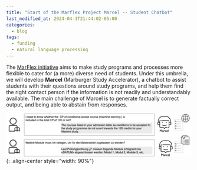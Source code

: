 ```yaml
---
title: "Start of the Marflex Project Marcel -- Student Chatbot"
last_modified_at: 2024-04-1T21:44:02-05:00
categories:
  - blog
tags:
  - funding
  - natural language processing
---
```


The [MarFlex initiative](https://quis-hessen.de/en/funding-projects/marflex/) aims to make study programs and processes more flexible to cater for (a more) diverse need of students. 
Under this umbrella, we will develop **Marcel** (Marburger Study Accelerator), a chatbot to assist students with their questions around study programs, and help them find the right contact person if the information is not readily and understandably available. The main challenge of Marcel is to generate factually correct output, and being able to abstain from responses. 

![image-center](/assets/images/posts/2024_project-marcel.png){: .align-center style="width: 90%"}



